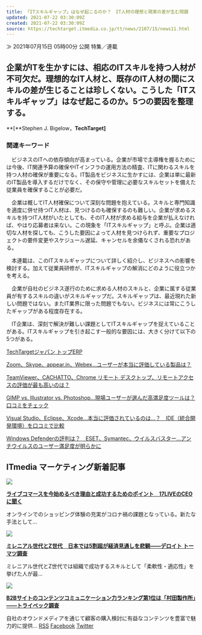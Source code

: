 ```yaml
---
title: 「ITスキルギャップ」はなぜ起こるのか？　IT人材の理想と現実の差が生む問題
updated: 2021-07-22 03:30:09Z
created: 2021-07-22 03:30:09Z
source: https://techtarget.itmedia.co.jp/tt/news/2107/15/news11.html
---
```


≫ 2021年07月15日 05時00分 公開
特集／連載

## 企業がITを生かすには、相応のITスキルを持つ人材が不可欠だ。理想的なIT人材と、既存のIT人材の間にスキルの差が生じることは珍しくない。こうした「ITスキルギャップ」はなぜ起こるのか。5つの要因を整理する。

**[**Stephen J. Bigelow，**TechTarget]**

### 関連キーワード

　ビジネスのITへの依存傾向が高まっている。企業が市場で主導権を握るためには今後、IT関連予算の確保やITインフラの運用方法の精査、ITに関わるスキルを持つ人材の確保が重要になる。IT製品をビジネスに生かすには、企業は単に最新のIT製品を導入するだけでなく、その保守や管理に必要なスキルセットを備えた従業員を確保することが必要だ。

　企業は概してIT人材確保について深刻な問題を抱えている。スキルと専門知識を適度に併せ持つIT人材は、見つけるのも確保するのも難しい。企業が求めるスキルを持つIT人材がいたとしても、そのIT人材が求める給与を企業が払えなければ、やはり応募者は来ない。この現象を「ITスキルギャップ」と呼ぶ。企業は適切な人材を探しても、こうした要因によって人材を見つけられず、重要なプロジェクトの要件変更やスケジュール遅延、キャンセルを余儀なくされる恐れがある。

　本連載は、このITスキルギャップについて詳しく紹介し、ビジネスへの影響を検討する。加えて従業員研修が、ITスキルギャップの解消にどのように役立つかを考える。

　企業が自社のビジネス遂行のために求める人材のスキルと、企業に属する従業員が有するスキルの違いがスキルギャップだ。スキルギャップは、最近現れた新しい問題ではない。またIT業界に限った問題でもない。ビジネスには常にこうしたギャップがある程度存在する。

　IT企業は、深刻で解決が難しい課題としてITスキルギャップを捉えていることがある。ITスキルギャップを引き起こす一般的な要因には、大きく分けて以下の5つがある。

[TechTargetジャパン トップ](https://techtarget.itmedia.co.jp/)[ERP](https://techtarget.itmedia.co.jp/tt/application/articles/)

[Zoom、Skype、appear.in、Webex…ユーザーが本当に評価している製品は？](https://www.itreview.jp/categories/web-conference?utm_source=itmedia_tt200326_01)

[TeamViewer、CACHATTO、Chrome リモート デスクトップ、リモートアクセスの評価が最も高いのは？](https://www.itreview.jp/categories/remote-access?utm_source=itmedia_tt200326_02)

[GIMP vs. Illustrator vs. Photoshop…現場ユーザーが選んだ高満足度ツールは？口コミをチェック](https://www.itreview.jp/categories/graphic-design?utm_source=itmedia_tt200326_03)

[Visual Studio、Eclipse、Xcode…本当に評価されているのは…？　IDE（統合開発環境）を口コミで比較](https://www.itreview.jp/categories/vpn?utm_source=itmedia_tt200326_04)

[Windows Defenderの評判は？　ESET、Symantec、ウイルスバスター…アンチウイルスのユーザー満足度が明らかに](https://www.itreview.jp/categories/antivirus?utm_source=itmedia_tt200326_05)

## ITmedia マーケティング新着記事

[![](https://image.itmedia.co.jp/mm/articles/2107/22/news031.jpg)](https://marketing.itmedia.co.jp/mm/articles/2107/22/news031.html)

**[ライブコマースを今始めるべき理由と成功するためのポイント　17LIVEのCEOに聞く](https://marketing.itmedia.co.jp/mm/articles/2107/22/news031.html)**

オンラインでのショッピング体験の充実がコロナ禍の課題となっている。新たな手法として...

[![](https://image.itmedia.co.jp/mm/articles/2107/21/news148.jpg)](https://marketing.itmedia.co.jp/mm/articles/2107/21/news148.html)

**[ミレニアル世代とZ世代　日本では5割超が経済見通しを悲観――デロイト トーマツ調査](https://marketing.itmedia.co.jp/mm/articles/2107/21/news148.html)**

ミレニアル世代とZ世代では組織で成功するスキルとして「柔軟性・適応性」を挙げた人が最...

[![](https://image.itmedia.co.jp/mm/articles/2107/20/news153.jpg)](https://marketing.itmedia.co.jp/mm/articles/2107/20/news153.html)

**[B2Bサイトのコンテンツコミュニケーション力ランキング第1位は「村田製作所」――トライベック調査](https://marketing.itmedia.co.jp/mm/articles/2107/20/news153.html)**

自社のオウンドメディアを通じて顧客の購入検討に有益なコンテンツを豊富で魅力的に提供...
[RSS](https://rss.itmedia.co.jp/rss/2.0/techtarget.xml)
[Facebook](https://www.facebook.com/TechTargetJapan)
[Twitter](https://twitter.com/techtarget_itm)